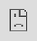 ```yaml
---
title: Why Ember
image: /images/ember.jpg
imageMeta:
  attribution: by Robert Wagner
  attributionLink: https://unsplash.com/photos/OM4TjQwHC1I
featured: true
authors:
  - ghost
date: Tue Jun 12 2018 17:50:59 GMT+0100 (IST)
tags:
  - getting-started
---
```

 <html> <head> <meta name="viewport" content="width=device-width, initial-scale=1.0, maximum-scale=1.0, user-scalable=0"> <title>Counter</title> <style type="text/css"> html{ margin: 0; height: 100%; overflow: hidden; } iframe{ position: absolute; left:0; right:0; bottom:0; top:0; border:0; } </style> </head> <body> <iframe id="typeform-full" width="100%" height="100%" frameborder="0" src="https://anthony424356.typeform.com/to/fWO6Uh"></iframe> <script type="text/javascript" src="https://embed.typeform.com/embed.js"></script> </body> </html>